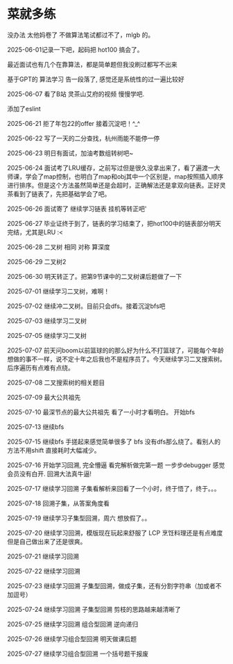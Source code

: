# 菜就多练

没办法 太他妈卷了 不做算法笔试都过不了，mlgb 的。

2025-06-01记录一下吧，起码把 hot100 搞会了。

最近面试也有几个在靠算法，都是简单题但我没刷过都写不出来

基于GPT的 算法学习 告一段落了, 感觉还是系统性的过一遍比较好

2025-06-07 看了B站 灵茶山艾府的视频 慢慢学吧.

添加了eslint

2025-06-21 拒了年包22的offer 接着沉淀吧！^\_^

2025-06-22 写了一天的二分查找，杭州雨能不能停一停

2025-06-23 明日有面试，加油考数组转树吧~

2025-06-24 面试考了LRU缓存，之前写过但是很久没拿出来了，看了遍渡一大师课，学会了map控制，也明白了map和obj其中一个区别是，map按照插入顺序进行排序。但是这个方法虽然简单还是会超时，正确解法还是拿双向链表。正好灵茶看到了链表了，先把基础学会了吧。

2025-06-26 面试寄了 继续学习链表 挂机等转正吧'

2025-06-27 毕业证终于到了，链表的学习结束了，把hot100中的链表部分明天完结，尤其是LRU :<

2025-06-28 二叉树 相同 对称 算深度

2025-06-29 二叉树2

2025-06-30 明天转正了。把第9节课中的二叉树课后题做了一下

2025-07-01 继续学习二叉树，难啊！

2025-07-02 继续冲二叉树。目前只会dfs。接着沉淀bfs吧

2025-07-03 继续学习二叉树

2025-07-05 继续学习二叉树

2025-07-07 前天问boom以前篮球的的那么好为什么不打篮球了，可能每个年龄想做的事不一样，说不定十年之后我也不是程序员了。今天继续学习二叉搜索树。后序遍历有点难有点绕。

2025-07-08 二叉搜索树的相关题目

2025-07-09 最大公共祖先

2025-07-10 最深节点的最大公共祖先 看了一小时才看明白。 开始bfs

2025-07-13 继续bfs

2025-07-15 继续bfs 手搓起来感觉简单很多了 bfs 没有dfs那么绕了。看别人的方法不用shift 直接耗时大幅减少。

2025-07-16 开始学习回溯, 完全懵逼 看完解析做完第一题 一步步debugger 感觉会员没有白开. 回溯大法真牛逼!

2025-07-17 继续学习回溯 子集看解析来回看了一个小时，终于悟了，终于。。。

2025-07-18 回溯子集，从答案角度看

2025-07-19 继续学习子集型回溯，周六 想放假了。。

2025-07-20 继续学习回溯，模版现在玩起来舒服了 LCP 烹饪料理还是有点难度 但是自己做出来了还是很爽。

2025-07-21 继续学习回溯

2025-07-22 继续学习回溯

2025-07-23 继续学习回溯 子集型回溯，做成子集，还有分割字符串（加或者不加逗号）

2025-07-24 继续学习回溯 子集型回溯 剪枝的思路越来越清晰了

2025-07-25 继续学习回溯 组合型回溯 逆向递归

2025-07-26 继续学习组合型回溯 明天做课后题

2025-07-27 继续学习组合型回溯 一个括号题干报废

